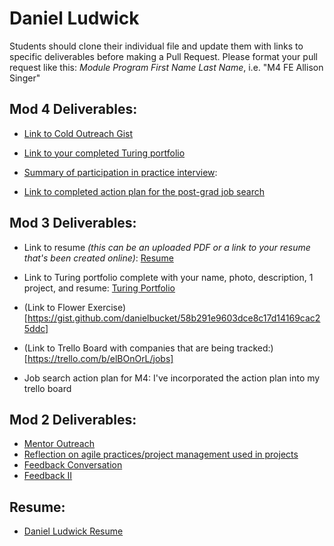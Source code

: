 # Daniel Ludwick

Students should clone their individual file and update them with links to specific deliverables before making a Pull Request. Please format your pull request like this: *Module Program First Name Last Name*, i.e. "M4 FE Allison Singer" 

## Mod 4 Deliverables:
* [Link to Cold Outreach Gist](https://gist.github.com/danielbucket/78c3fb9e52a34c64a94c31c85b8dd5ed)

* [Link to your completed Turing portfolio](https://www.turing.io/alumni/daniel-bucket-ludwick)

* [Summary of participation in practice interview](https://gist.github.com/danielbucket/7ebbc12da6b76f243d89f33a945c0243):

* [Link to completed action plan for the post-grad job search](https://gist.github.com/danielbucket/5ca0bde2b80226abd49d518244e56d33) 

## Mod 3 Deliverables:

* Link to resume *(this can be an uploaded PDF or a link to your resume that's been created online)*: 
  [Resume](https://resume.creddle.io/resume/6zoewxle6xg)
* Link to Turing portfolio complete with your name, photo, description, 1 project, and resume:
  [Turing Portfolio](https://www.turing.io/alumni/bucket)
* (Link to Flower Exercise)[https://gist.github.com/danielbucket/58b291e9603dce8c17d14169cac25ddc]

* (Link to Trello Board with companies that are being tracked:)[https://trello.com/b/elBOnOrL/jobs]

* Job search action plan for M4:
    I've incorporated the action plan into my trello board

## Mod 2 Deliverables:
 * [Mentor Outreach](https://gist.github.com/danielbucket/c555d58c729b4654a17f8a15f6178b21)
 * [Reflection on agile practices/project management used in projects](https://gist.github.com/danielbucket/89ec45102494a06d4799a1c7f191bc0a)
 * [Feedback Conversation](https://gist.github.com/danielbucket/f0244378b20349210c4956e928e6306e)
 * [Feedback II](https://gist.github.com/danielbucket/628e8846cd80e7c502c35182a1b7e42b)

## Resume:
* [Daniel Ludwick Resume](https://resume.creddle.io/resume/6zoewxle6xg)
